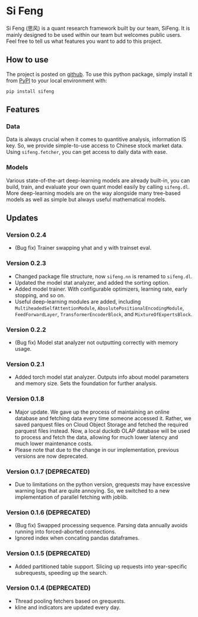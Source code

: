 # Si Feng

Si Feng (思风) is a quant research framework built by our team, SiFeng. It is mainly designed to be used within our team but welcomes public users. Feel free to tell us what features you want to add to this project.

## How to use

The project is posted on [github](https://github.com/zty200489/sifeng). To use this python package, simply install it from [PyPI](https://pypi.org/project/sifeng/) to your local environment with:

```console
pip install sifeng
```

## Features

### Data

Data is always crucial when it comes to quantitive analysis, information IS key. So, we provide simple-to-use access to Chinese stock market data. Using `sifeng.fetcher`, you can get access to daily data with ease.

### Models

Various state-of-the-art deep-learning models are already built-in, you can build, train, and evaluate your own quant model easily by calling `sifeng.dl`. More deep-learning models are on the way alongside many tree-based models as well as simple but always useful mathematical models.

## Updates

### Version 0.2.4

- (Bug fix) Trainer swapping yhat and y with trainset eval.

### Version 0.2.3

- Changed package file structure, now `sifeng.nn` is renamed to `sifeng.dl`.
- Updated the model stat analyzer, and added the sorting option.
- Added model trainer. With configurable optimizers, learning rate, early stopping, and so on.
- Useful deep-learning modules are added, including `MultiheadedSelfAttentionModule`, `AbsolutePositionalEncodingModule`, `FeedForwardLayer`, `TransformerEncoderBlock`, and `MixtureOfExpertsBlock`. 

### Version 0.2.2

- (Bug fix) Model stat analyzer not outputting correctly with memory usage.

### Version 0.2.1
- Added torch model stat analyzer. Outputs info about model parameters and memory size. Sets the foundation for further analysis.

### Version 0.1.8

- Major update. We gave up the process of maintaining an online database and fetching data every time someone accessed it. Rather, we saved parquest files on Cloud Object Storage and fetched the required parquest files instead. Now, a local duckdb OLAP database will be used to process and fetch the data, allowing for much lower latency and much lower maintenance costs.
- Please note that due to the change in our implementation, previous versions are now deprecated.

### Version 0.1.7 (DEPRECATED)

- Due to limitations on the python version, grequests may have excessive warning logs that are quite annoying. So, we switched to a new implementation of parallel fetching with joblib.

### Version 0.1.6 (DEPRECATED)

- (Bug fix) Swapped processing sequence. Parsing data annually avoids running into forced-aborted connections.
- Ignored index when concating pandas dataframes.

### Version 0.1.5 (DEPRECATED)

- Added partitioned table support. Slicing up requests into year-specific subrequests, speeding up the search.

### Version 0.1.4 (DEPRECATED)

- Thread pooling fetchers based on grequests.
- kline and indicators are updated every day.

